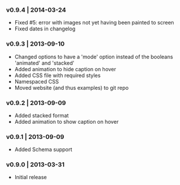 ### v0.9.4 | 2014-03-24
- Fixed #5: error with images not yet having been painted to screen
- Fixed dates in changelog

### v0.9.3 | 2013-09-10
- Changed options to have a 'mode' option instead of the booleans 'animated' and 'stacked'
- Added animation to hide caption on hover
- Added CSS file with required styles
- Namespaced CSS
- Moved website (and thus examples) to git repo

### v0.9.2 | 2013-09-09
- Added stacked format
- Added animation to show caption on hover

### v0.9.1 | 2013-09-09
- Added Schema support

### v0.9.0 | 2013-03-31
- Initial release
